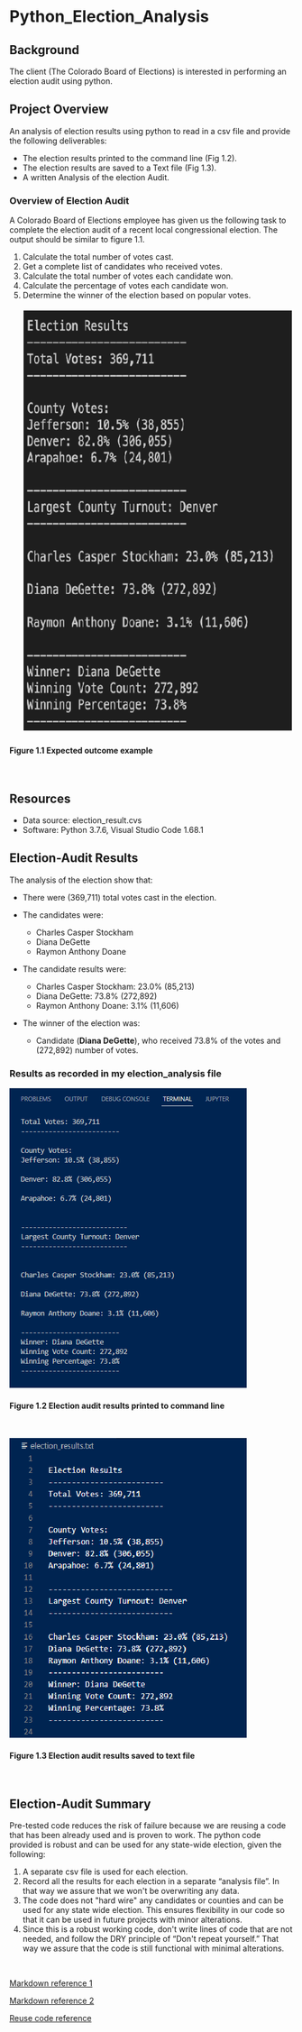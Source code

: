# Python_Election_Analysis

## Background

The client (The Colorado Board of Elections) is interested in performing an election audit using python.

## Project Overview

An analysis of election results using python to read in a csv file and provide the following deliverables:

* The election results printed to the command line (Fig 1.2).
* The election results are saved to a Text file (Fig 1.3).
* A written Analysis of the election Audit.

### Overview of Election Audit

A Colorado Board of Elections employee has given us the following task to complete the election audit of a recent local congressional election. The output should be similar to figure 1.1.

1. Calculate the total number of votes cast.
2. Get a complete list of candidates who received votes.
3. Calculate the total number of votes each candidate won.
4. Calculate the percentage of votes each candidate won.
5. Determine the winner of the election based on popular votes.
\
\
![Expected_Outcome](./Images/Expected%20_Outcome.png)

#### Figure 1.1 Expected outcome example

&nbsp;

## Resources

* Data source: election_result.cvs
* Software: Python 3.7.6, Visual Studio Code 1.68.1

## Election-Audit Results

The analysis of the election show that:

* There were (369,711) total votes cast in the election.

* The candidates were:

  * Charles Casper Stockham
  * Diana DeGette
  * Raymon Anthony Doane

* The candidate results were:

  * Charles Casper Stockham: 23.0% (85,213)
  * Diana DeGette: 73.8% (272,892)
  * Raymon Anthony Doane: 3.1% (11,606)

* The winner of the election was:

  * Candidate (**Diana DeGette**), who received 73.8% of the votes and (272,892) number of votes.

### Results as recorded in my election_analysis file

![my_analysis](./Images/Election_results_print_terminal.png)

#### Figure 1.2 Election audit results printed to command line

&nbsp;

![my_analysis](./Images/Election_results_print_to_text.png)

#### Figure 1.3 Election audit results saved to text file

&nbsp;

## Election-Audit Summary

Pre-tested code reduces the risk of failure because we are reusing a code that has been already used and is proven to work. The python code provided is robust and can be used for any state-wide election, given the following:

  1. A separate csv file is used for each election.
  2. Record all the results for each election in a separate “analysis file”. In that way we assure that we won't be overwriting any data.
  3. The code does not "hard wire" any candidates or counties and can be used for any state wide election. This ensures flexibility in our code so that it can be used in future projects with minor alterations.
  4. Since this is a robust working code, don't write lines of code that are not needed, and follow the DRY principle of “Don't repeat yourself.” That way we assure that the code is still functional with minimal alterations.  

&nbsp;

[Markdown reference 1](https://docs.github.com/en/get-started/writing-on-github/getting-started-with-writing-and-formatting-on-github/basic-writing-and-formatting-syntax)

[Markdown reference 2](https://www.markdownguide.org/basic-syntax/)

[Reuse code reference](https://www.crowdbotics.com/blog/how-to-maximize-code-reuse-across-projects)
